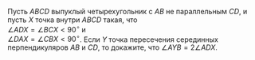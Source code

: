 Пусть $ABCD$ выпуклый четырехугольник с $AB$ не параллельным $CD$, 
и пусть $X$ точка внутри $ABCD$ такая, что  
$\angle ADX=\angle BCX  <  90^\circ$ и  
$\angle DAX=\angle CBX  <  90^\circ$. 
Если $Y$ точка пересечения серединных перпендикуляров $AB$ и $CD$, то докажите, что  $\angle AYB=2\angle ADX$.